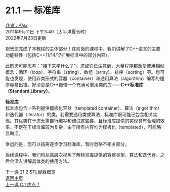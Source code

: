 21.1 — 标准库  
============================

[*作者：Alex*](https://www.learncpp.com/author/Alex/ "查看 Alex 的所有文章")  
2011年9月11日 下午3:40（太平洋夏令时）  
2022年7月23日更新  

祝贺您完成了本教程的主体部分！在前面的课程中，我们讲解了C++语言的主要功能特性（包括C++11/14/17扩展标准中的部分内容）。  

此刻您可能思考："接下来学什么？"。您或许已注意到，大量程序都重复使用相似概念：循环（loop）、字符串（string）、数组（array）、排序（sorting）等。您可能也发现，使用非类形式的容器（container）和通用算法（algorithm）编写的程序容易出错。好消息是C++自带一个充满可重用类的库——**C++标准库（Standard Library）**。  

**标准库**  
标准库包含一系列提供模板化容器（templated container）、算法（algorithm）和迭代器（iterator）的类。若需要通用类或算法，标准库很可能已包含相关实现。其优势在于您无需自行编写和调试这些类，且标准库提供的实现具有合理的效率。不足在于标准库较为复杂，由于所有内容均为模板化（templated），可能略显晦涩。  

幸运的是，您可以按需逐步学习标准库，暂时忽略不相关部分。  

后续课程中，我们将从高层次视角了解标准库提供的容器类型、算法和迭代器。之后会深入讲解具体类的使用方法。  

[下一课 21.2 STL容器概览](Appendix-D/lesson21.2-stl-containers-overview.md)  
[返回主页](/)  
[上一课 C.1 终点？](Appendix-C/lessonC.1-appendix-c-the-end.md)